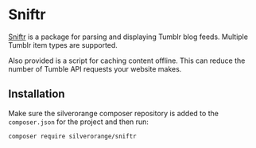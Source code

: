 Sniftr
======
[Sniftr](https://en.wikipedia.org/wiki/Snifter) is a package for parsing and
displaying Tumblr blog feeds. Multiple Tumblr item types are supported.

Also provided is a script for caching content offline. This can reduce the
number of Tumble API requests your website makes.

Installation
------------
Make sure the silverorange composer repository is added to the `composer.json`
for the project and then run:

```sh
composer require silverorange/sniftr
```
